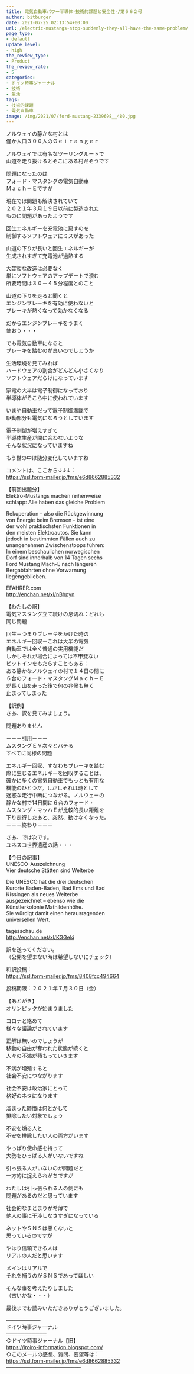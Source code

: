 ```yaml
---
title: 電気自動車パワー半導体-技術的課題と安全性-/第６６２号
author: bitburger
date: 2021-07-25 02:13:54+00:00
url: /electric-mustangs-stop-suddenly-they-all-have-the-same-problem/
page_type:
- default
update_level:
- high
the_review_type:
- Product
the_review_rate:
- 5
categories:
- ドイツ時事ジャーナル
- 技術
- 生活
tags:
- 技術的課題
- 電気自動車
image: /img/2021/07/ford-mustang-2339698__480.jpg
---
```

ノルウェイの静かな村とは  
僅か人口３００人のＧｅｉｒａｎｇｅｒ

ノルウェイでは有名なツーリングルートで  
山道を走り抜けるとそこにある村だそうです

問題になったのは  
フォード・マスタングの電気自動車  
Ｍａｃｈ－Ｅですが

現在では問題も解決されていて  
２０２１年３月１９日以前に製造された  
ものに問題があったようです

回生エネルギーを充電池に戻すのを  
制御するソフトウェアにミスがあった

山道の下りが長いと回生エネルギーが  
生成されすぎて充電池が過熱する

大袈裟な改造は必要なく  
単にソフトウェアのアップデートで済む  
所要時間は３０－４５分程度とのこと

山道の下りを走ると聞くと  
エンジンブレーキを有効に使わないと  
ブレーキが熱くなって効かなくなる

だからエンジンブレーキをうまく  
使おう・・・

でも電気自動車になると  
ブレーキを踏むのが良いのでしょうか

生活環境を見てみれば  
ハードウェアの割合がどんどん小さくなり  
ソフトウェアだらけになっています

家電の大半は電子制御になっており  
半導体がそこら中に使われています

いまや自動車だって電子制御満載で  
駆動部分も電気になろうとしています

電子制御が増えすぎて  
半導体生産が間に合わないような  
そんな状況になっていますね

もう世の中は随分変化していますね

  
コメントは、ここから↓↓↓：  
<https://ssl.form-mailer.jp/fms/e6d8662885332>

【前回出題分】  
Elektro-Mustangs machen reihenweise  
schlapp: Alle haben das gleiche Problem

Rekuperation – also die Rückgewinnung  
von Energie beim Bremsen – ist eine  
der wohl praktischsten Funktionen in  
den meisten Elektroautos. Sie kann  
jedoch in bestimmten Fällen auch zu  
unangenehmen Zwischenstopps führen:  
In einem beschaulichen norwegischen  
Dorf sind innerhalb von 14 Tagen sechs  
Ford Mustang Mach-E nach längeren  
Bergabfahrten ohne Vorwarnung  
liegengeblieben.

EFAHRER.com  
<http://enchan.net/xl/nBhpyn>

  
【わたしの訳】  
電気マスタング立て続けの息切れ：どれも  
同じ問題

回生－つまりブレーキをかけた時の  
エネルギー回収－これは大半の電気  
自動車では全く普通の実用機能だ  
しかしそれが場合によっては不甲斐ない  
ピットインをもたらすこともある：  
ある静かなノルウェイの村で１４日の間に  
６台のフォード・マスタングＭａｃｈ－Ｅ  
が長く山を走った後で何の兆候も無く  
止まってしまった

  
【訳例】  
さあ、訳を見てみましょう。

問題ありません

－－－引用－－－  
ムスタングＥＶ次々とバテる  
すべてに同様の問題

エネルギー回収、すなわちブレーキを踏む  
際に生じるエネルギーを回収することは、  
確かに多くの電気自動車でもっとも有用な  
機能のひとつだ。しかしそれは時として  
迷惑な走行中断につながる。ノルウェーの  
静かな村で14日間に６台のフォード・  
ムスタング・マッハＥが比較的長い距離を  
下り走行したあと、突然、動けなくなった。  
－－－終わり－－－

  
さあ、では次です。  
ユネスコ世界遺産の話・・・

【今日の記事】  
UNESCO-Auszeichnung  
Vier deutsche Stätten sind Welterbe

Die UNESCO hat die drei deutschen  
Kurorte Baden-Baden, Bad Ems und Bad  
Kissingen als neues Welterbe  
ausgezeichnet &#8211; ebenso wie die  
Künstlerkolonie Mathildenhöhe.  
Sie würdigt damit einen herausragenden  
universellen Wert.

tagesschau.de  
<http://enchan.net/xl/KGGeki>

訳を送ってください。  
（公開を望まない時は希望しないにチェック）

和訳投稿：  
 <https://ssl.form-mailer.jp/fms/8408fcc494664>

投稿期限：２０２１年７月３０日（金）

  
【あとがき】  
オリンピックが始まりました

コロナと絡めて  
様々な議論がされています

正解は無いのでしょうが  
移動の自由が奪われた状態が続くと  
人々の不満が積もっていきます

不満が増殖すると  
社会不安につながります

社会不安は政治家にとって  
格好のネタになります

溜まった鬱憤は何とかして  
排除したい対象でしょう

不安を煽る人と  
不安を排除したい人の両方がいます

やっぱり使命感を持って  
大勢をひっぱる人がいないですね

引っ張る人がいないのが問題だと  
一方的に捉えられがちですが

わたしは引っ張られる人の側にも  
問題があるのだと思っています

社会的なまとまりが希薄で  
他人の事に干渉しなさすぎになっている

ネットやＳＮＳは悪くないと  
思っているのですが

やはり信頼できる人は  
リアルの人だと思います

メインはリアルで  
それを補うのがＳＮＳであってほしい

そんな事を考えたりしました  
（古いかな・・・）

  
最後までお読みいただきありがとうございました。

━━━━━━━━━━━  
ドイツ時事ジャーナル  
───────────  
◇ドイツ時事ジャーナル【旧】  
<https://iroiro-information.blogspot.com/>  
◇このメールの感想、質問、要望等は：  
<https://ssl.form-mailer.jp/fms/e6d8662885332>  
━━━━━━━━━━━━━━━━━━━━━━━━